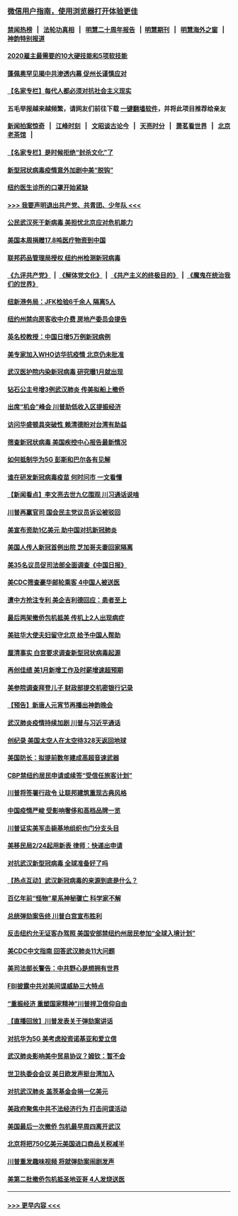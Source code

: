 ### [微信用户指南，使用浏览器打开体验更佳](https://github.com/gfw-breaker/banned-news1/blob/master/indexes/wechat-guide.md?t=0)
#### [禁闻热榜](热点新闻.md?t=0)  &nbsp;&nbsp;|&nbsp;&nbsp; [法轮功真相](https://github.com/gfw-breaker/truth/blob/master/README.md?t=0) &nbsp;&nbsp;|&nbsp;&nbsp; [明慧二十周年报告](https://github.com/gfw-breaker/mh-reports/blob/master/README.md?t=0) &nbsp;&nbsp;|&nbsp;&nbsp;[明慧期刊](https://github.com/gfw-breaker/mh-qikan) &nbsp;&nbsp;|&nbsp;&nbsp; [明慧海外之窗](https://github.com/gfw-breaker/mh-news/blob/master/README.md?t=0) &nbsp;&nbsp;|&nbsp;&nbsp; [神韵特别报道](https://github.com/gfw-breaker/mh-news/blob/master/shenyun.md?t=0)
#### [2020雇主最需要的10大硬技能和5项软技能](../pages/nsc412/n11850953.md?t=02091602) 
#### [蓬佩奥罕见揭中共渗透内幕 促州长谨慎应对](../pages/nsc412/n11854685.md?t=02091602) 
#### [【名家专栏】每代人都必须对抗社会主义现实](../pages/nsc412/n11831412.md?t=02091602) 
#### 五毛举报越来越频繁，请网友们前往下载 [一键翻墙软件](https://github.com/gfw-breaker/ssr-accounts)，并将此项目推荐给亲友
#### [新闻拍案惊奇](https://github.com/gfw-breaker/banned-news1/blob/master/pages/link4.md) &nbsp;&nbsp;|&nbsp;&nbsp; [江峰时刻](https://github.com/gfw-breaker/banned-news1/blob/master/pages/link4.md) &nbsp;&nbsp;|&nbsp;&nbsp; [文昭谈古论今](https://github.com/gfw-breaker/banned-news1/blob/master/pages/link4.md) &nbsp;&nbsp;|&nbsp;&nbsp; [天亮时分](https://github.com/gfw-breaker/banned-news1/blob/master/pages/link4.md) &nbsp;&nbsp;|&nbsp;&nbsp; [萧茗看世界](https://github.com/gfw-breaker/banned-news1/blob/master/pages/link4.md) &nbsp;&nbsp;|&nbsp;&nbsp; [北京老茶馆](https://github.com/gfw-breaker/banned-news1/blob/master/pages/link4.md) &nbsp;&nbsp;|&nbsp;&nbsp; 
#### [【名家专栏】是时候拒绝“封杀文化”了](../pages/nsc412/n11814093.md?t=02091602) 
#### [新型冠状病毒疫情意外加剧中美“脱钩”](../pages/nsc412/n11854475.md?t=02091602) 
#### [纽约医生诊所的口罩开始紧缺](../pages/nsc412/n11853364.md?t=02091602) 
#### [>>> 我要声明退出共产党、共青团、少年队 <<<](https://github.com/begood0513/goodnews/blob/master/quit/letter.md) 
#### [公民武汉死于新病毒 美担忧北京应对危机能力](../pages/nsc412/n11854331.md?t=02091602) 
#### [美国本周捐赠17.8吨医疗物资到中国](../pages/nsc412/n11854269.md?t=02091602) 
#### [联邦药品管理局授权  纽约州检测新冠病毒](../pages/nsc412/n11853371.md?t=02091602) 
#### [《九评共产党》](https://github.com/begood0513/9ping.md/blob/master/README.md) &nbsp;|&nbsp; [《解体党文化》](../../../../jtdwh.md/blob/master/README.md)  &nbsp;|&nbsp; [《共产主义的终极目的》](../../../../gczydzjmd.md/blob/master/README.md) &nbsp;|&nbsp; [《魔鬼在统治我们的世界》](../../../../mgztzwmdsj.md/blob/master/README.md) 
#### [纽新港务局：JFK检验6千余人  隔离5人](../pages/nsc412/n11853366.md?t=02091602) 
#### [纽约州禁向房客收中介费  房地产委员会提告](../pages/nsc412/n11853360.md?t=02091602) 
#### [英名校教授：中国日增5万例新冠病例](../pages/nsc412/n11854174.md?t=02091602) 
#### [美专家加入WHO访华抗疫情 北京仍未批准](../pages/nsc412/n11854043.md?t=02091602) 
#### [武汉医护院内染新冠病毒 研究曝1月就出现](../pages/nsc412/n11852928.md?t=02091602) 
#### [钻石公主号增3例武汉肺炎 传美拟船上撤侨](../pages/nsc412/n11853240.md?t=02091602) 
#### [出席“机会”峰会 川普助低收入区提振经济](../pages/nsc412/n11853232.md?t=02091602) 
#### [访问华盛顿具突破性 赖清德盼对台湾有助益](../pages/nsc412/n11853129.md?t=02091602) 
#### [筛查新冠状病毒 美国疾控中心报告最新情况](../pages/nsc412/n11853070.md?t=02091602) 
#### [如何抵制华为5G 彭斯和巴尔各有见解](../pages/nsc412/n11852535.md?t=02091602) 
#### [谁在研发新冠病毒疫苗 何时问市 一文看懂](../pages/nsc412/n11852840.md?t=02091602) 
#### [【新闻看点】李文亮去世九亿围观 川习通话说啥](../pages/nsc412/n11852360.md?t=02091602) 
#### [川普再赢官司 国会民主党议员诉讼被驳回](../pages/nsc412/n11852287.md?t=02091602) 
#### [美宣布资助1亿美元 助中国对抗新冠肺炎](../pages/nsc412/n11852531.md?t=02091602) 
#### [美国人传人新冠首例出院 芝加哥夫妻回家隔离](../pages/nsc412/n11852452.md?t=02091602) 
#### [美35名议员促司法部全面调查《中国日报》](../pages/nsc412/n11852435.md?t=02091602) 
#### [美CDC筛查豪华邮轮乘客 4中国人被送医](../pages/nsc412/n11852085.md?t=02091602) 
#### [遭中方抢注专利 美企吉利德回应：患者至上](../pages/nsc412/n11852037.md?t=02091602) 
#### [最后两架撤侨包机抵美 传机上2人出现病症](../pages/nsc412/n11852173.md?t=02091602) 
#### [美驻华大使夫妇留守北京 给予中国人帮助](../pages/nsc412/n11852165.md?t=02091602) 
#### [厘清事实 白宫要求调查新型冠状病毒起源](../pages/nsc412/n11852106.md?t=02091602) 
#### [再创佳绩 美1月新增工作及时薪增速超预期](../pages/nsc412/n11852174.md?t=02091602) 
#### [美参院调查拜登儿子 财政部提交机密银行记录](../pages/nsc412/n11851808.md?t=02091602) 
#### [【预告】新唐人元宵节再播出神韵晚会](../pages/nsc412/n11843192.md?t=02091602) 
#### [武汉肺炎疫情持续加剧 川普与习近平通话](../pages/nsc412/n11851613.md?t=02091602) 
#### [创纪录 美国太空人在太空待328天返回地球](../pages/nsc412/n11851266.md?t=02091602) 
#### [美国防长：拟提前数年建成高超音速武器](../pages/nsc412/n11850959.md?t=02091602) 
#### [CBP禁纽约居民申请或续签“受信任旅客计划”](../pages/nsc412/n11850857.md?t=02091602) 
#### [川普将签署行政令 让联邦建筑重现古典风格](../pages/nsc412/n11850654.md?t=02091602) 
#### [中国疫情严峻 受影响奢侈和高档品牌一览](../pages/nsc412/n11850319.md?t=02091602) 
#### [川普证实美军击毙基地组织也门分支头目](../pages/nsc412/n11850383.md?t=02091602) 
#### [美移民局2/24起用新表 律师：快递出申请](../pages/nsc412/n11848220.md?t=02091602) 
#### [对抗武汉新型冠病毒 全球准备好了吗](../pages/nsc412/n11850142.md?t=02091602) 
#### [【热点互动】武汉新冠病毒的来源到底是什么？](../pages/nsc412/n11849749.md?t=02091602) 
#### [百亿年前“怪物”星系神秘骤亡 科学家不解](../pages/nsc412/n11849863.md?t=02091602) 
#### [总统弹劾案告终 川普白宫宣布胜利](../pages/nsc412/n11849985.md?t=02091602) 
#### [反击纽约允无证客办驾照  美国安部禁纽约州居民参加“全球入境计划”](../pages/nsc412/n11849828.md?t=02091602) 
#### [美CDC中文指南 回答武汉肺炎11大问题](../pages/nsc412/n11849703.md?t=02091602) 
#### [美司法部长警告：中共野心是想拥有世界](../pages/nsc412/n11849769.md?t=02091602) 
#### [FBI披露中共对美间谍威胁三大特点](../pages/nsc412/n11849700.md?t=02091602) 
#### [“重振经济 重塑国家精神”川普捍卫信仰自由](../pages/nsc412/n11849641.md?t=02091602) 
#### [【直播回放】川普发表关于弹劾案讲话](../pages/nsc412/n11849472.md?t=02091602) 
#### [对抗华为5G 美考虑投资诺基亚和爱立信](../pages/nsc412/n11849510.md?t=02091602) 
#### [武汉肺炎影响美中贸易协议？姆钦：暂不会](../pages/nsc412/n11849497.md?t=02091602) 
#### [世卫执委会会议 美日欧发声挺台湾加入](../pages/nsc412/n11849433.md?t=02091602) 
#### [对抗武汉肺炎 盖茨基金会捐一亿美元](../pages/nsc412/n11848953.md?t=02091602) 
#### [美政府聚焦中共不法经济行为 打击间谍活动](../pages/nsc412/n11849322.md?t=02091602) 
#### [美国最后一次撤侨 包机最早周四离开武汉](../pages/nsc412/n11849395.md?t=02091602) 
#### [北京将把750亿美元美国进口商品关税减半](../pages/nsc412/n11848896.md?t=02091602) 
#### [川普重发趣味视频 将就弹劾案闹剧发声](../pages/nsc412/n11848715.md?t=02091602) 
#### [美第二批撤侨包机抵圣地亚哥 4人发烧送医](../pages/nsc412/n11847923.md?t=02091602) 

----
#### [ >>> 更早内容 <<< ](../indexes/nsc412-earlier.md)
